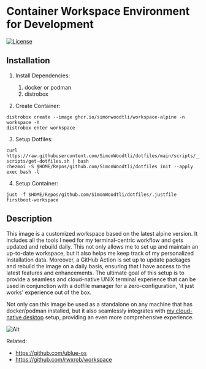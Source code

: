 # Container Workspace Environment for Development

[![License](https://img.shields.io/badge/license-Apache2-brightgreen.svg)](LICENSE)

## Installation

1. Install Dependencies:
    1. docker or podman
    1. distrobox


2. Create Container:

```
distrobox create --image ghcr.io/simonwoodtli/workspace-alpine -n workspace -Y
distrobox enter workspace
```

3. Setup Dotfiles:

```
curl https://raw.githubusercontent.com/SimonWoodtli/dotfiles/main/scripts/__template-scripts/get-dotfiles.sh | bash
chezmoi -S $HOME/Repos/github.com/SimonWoodtli/dotfiles init --apply
exec bash -l
```

4. Setup Container: 

```
just -f $HOME/Repos/github.com/SimonWoodtli/dotfiles/.justfile firstboot-workspace
```

## Description

This image is a customized workspace based on the latest alpine version.
It includes all the tools I need for my terminal-centric workflow and
gets updated and rebuild daily. This not only allows me to set up and
maintain an up-to-date workspace, but it also helps me keep track of my
personalized installation data. Moreover, a GitHub Action is set up to
update packages and rebuild the image on a daily basis, ensuring that I
have access to the latest features and enhancements. The ultimate goal
of this setup is to provide a seamless and cloud-native UNIX terminal
experience that can be used in conjunction with a dotfile manager for a
zero-configuration, 'it just works' experience out of the box.

Not only can this image be used as a standalone on any machine that has
docker/podman installed, but it also seamlessly integrates with [my
cloud-native desktop][cloud-os] setup, providing an even more
comprehensive experience.

![Alt](https://repobeats.axiom.co/api/embed/8669e2900a391e71c6dea82c54487e6a3034966b.svg "Repobeats analytics image")

[cloud-os]: <https://github.com/simonwoodtli/cloud-os>

Related:

* <https://github.com/ublue-os>
* <https://github.com/rwxrob/workspace>

